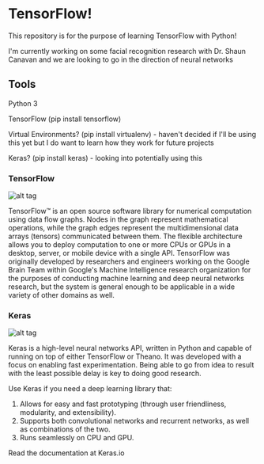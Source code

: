 # TensorFlow!
This repository is for the purpose of learning TensorFlow with Python!

I'm currently working on some facial recognition research with Dr. Shaun Canavan and we are looking to go in the direction of neural networks

## Tools
Python 3

TensorFlow (pip install tensorflow)

Virtual Environments? (pip install virtualenv) - haven't decided if I'll be using this yet but I do want to learn how they work for future projects

Keras? (pip install keras) - looking into potentially using this


### TensorFlow

![alt tag](https://1.bp.blogspot.com/-gANdrsx2ceo/VkAzFQYZ8HI/AAAAAAAARXo/r25jef0dij4/s1600/2FNLTensorFlow.png)

TensorFlow™ is an open source software library for numerical computation using data flow graphs. Nodes in the graph represent mathematical operations, while the graph edges represent the multidimensional data arrays (tensors) communicated between them. The flexible architecture allows you to deploy computation to one or more CPUs or GPUs in a desktop, server, or mobile device with a single API. TensorFlow was originally developed by researchers and engineers working on the Google Brain Team within Google's Machine Intelligence research organization for the purposes of conducting machine learning and deep neural networks research, but the system is general enough to be applicable in a wide variety of other domains as well.

### Keras

![alt tag](https://keras.io/img/keras-logo-small.jpg)

Keras is a high-level neural networks API, written in Python and capable of running on top of either TensorFlow or Theano. It was developed with a focus on enabling fast experimentation. Being able to go from idea to result with the least possible delay is key to doing good research.

Use Keras if you need a deep learning library that:

1) Allows for easy and fast prototyping (through user friendliness, modularity, and extensibility).
2) Supports both convolutional networks and recurrent networks, as well as combinations of the two.
3) Runs seamlessly on CPU and GPU.

Read the documentation at Keras.io
